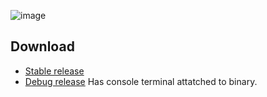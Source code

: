 ![image](https://github.com/lipeeeee/sightstone/assets/62669782/937e446e-aa68-4128-862d-10f8776c1b5b)

## Download
- [Stable release](https://github.com/lipeeeee/sightstone/releases/download/v1.0.0/sightstone.exe)
- [Debug release](https://github.com/lipeeeee/sightstone/releases/download/v1.0.0/sightstone_terminal.exe) Has console terminal attatched to binary.
